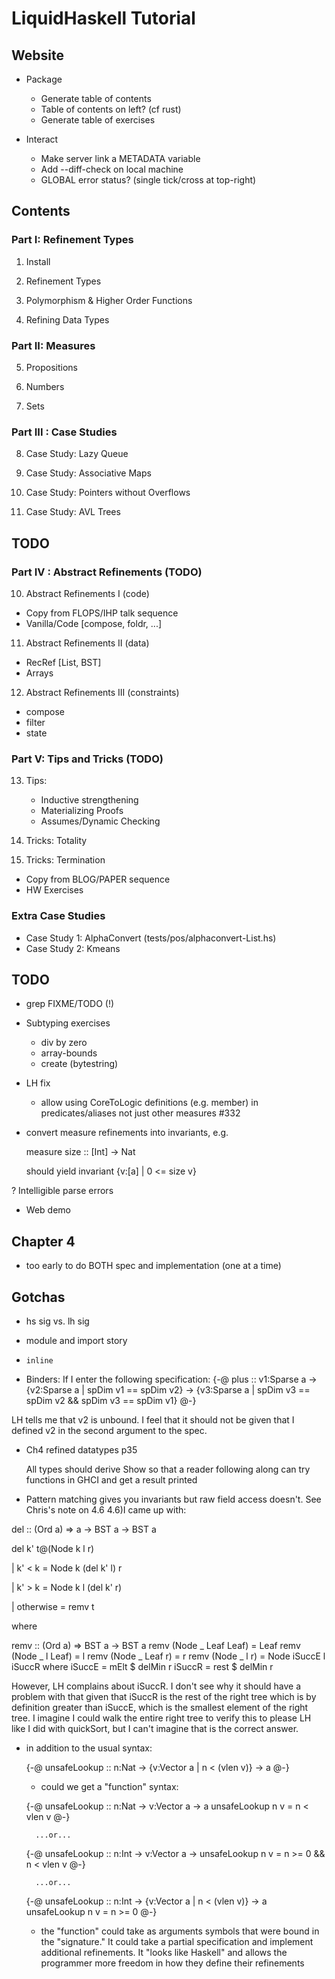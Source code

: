 # LiquidHaskell Tutorial

## Website

- Package
  - Generate table of contents
  - Table of contents on left? (cf rust) 
  - Generate table of exercises

- Interact
  - Make server link a METADATA variable
  - Add --diff-check on local machine
  - GLOBAL error status? (single tick/cross at top-right)

## Contents

### Part I: Refinement Types

1. Install

2. Refinement Types

3. Polymorphism & Higher Order Functions

4. Refining Data Types

### Part II: Measures

5. Propositions

6. Numbers

7. Sets

### Part III : Case Studies

8. Case Study: Lazy Queue

9. Case Study: Associative Maps

10. Case Study: Pointers without Overflows

11. Case Study: AVL Trees

## TODO

### Part IV : Abstract Refinements (TODO) 

10. Abstract Refinements I (code)
  + Copy from FLOPS/IHP talk sequence
  + Vanilla/Code [compose, foldr, ...]

11. Abstract Refinements II (data)
  + RecRef [List, BST]
  + Arrays

12. Abstract Refinements III (constraints)
  + compose
  + filter
  + state 

### Part V: Tips and Tricks (TODO)

13. Tips:
     + Inductive strengthening 
     + Materializing Proofs
     + Assumes/Dynamic Checking
     
15. Tricks: Totality

16. Tricks: Termination
  + Copy from BLOG/PAPER sequence
  + HW Exercises

### Extra Case Studies

+ Case Study 1: AlphaConvert (tests/pos/alphaconvert-List.hs) 
+ Case Study 2: Kmeans


## TODO 

- grep FIXME/TODO (!)

- Subtyping exercises
    - div by zero
    - array-bounds
    - create (bytestring)

- LH fix
  - allow using CoreToLogic definitions (e.g. member) in
    predicates/aliases not just other measures #332
  
- convert measure refinements into invariants, e.g.

  measure size :: [Int] -> Nat

  should yield invariant {v:[a] | 0 <= size v}

? Intelligible parse errors

+ Web demo 

Chapter 4
----------

+ too early to do BOTH spec and implementation (one at a time)

Gotchas
------- 

- hs sig vs. lh sig
- module and import story
- `inline`

- Binders: If I enter the following specification:
{-@ plus :: v1:Sparse a
         -> {v2:Sparse a | spDim v1 == spDim v2}
         -> {v3:Sparse a | spDim v3 == spDim v2 && spDim v3 == spDim v1}
     @-}

LH tells me that v2 is unbound. I feel that it should not be given that I defined v2 in the second argument to the spec.

* Ch4 refined datatypes p35

  All types should derive Show so that a reader following along can try functions in GHCI and get a result printed

* Pattern matching gives you invariants but raw field access doesn't. See Chris's note on 4.6
4.6)I came up with:

del :: (Ord a) => a -> BST a -> BST a

del k' t@(Node k l r)

 | k' < k = Node k (del k' l) r

 | k' > k = Node k l (del k' r)

 | otherwise = remv t

 where

 remv :: (Ord a) => BST a -> BST a
 remv (Node _ Leaf Leaf) = Leaf
 remv (Node _ l Leaf) = l
 remv (Node _ Leaf r) = r
 remv (Node _ l r) = Node iSuccE l iSuccR
 where
   iSuccE = mElt $ delMin r
   iSuccR = rest $ delMin r

However, LH complains about iSuccR. I don't
see why it should have a problem with that
given that iSuccR is the rest of the right
tree which is by definition greater than
iSuccE, which is the smallest element of the
right tree. I imagine I could walk the entire
right tree to verify this to please LH like I
did with quickSort, but I can't imagine that
is the correct answer.


 - in addition to the usual syntax:

     {-@ unsafeLookup :: n:Nat ->  {v:Vector a | n < (vlen v)} -> a @-}

     - could we get a "function" syntax:

     {-@ unsafeLookup :: n:Nat ->  v:Vector a -> a
         unsafeLookup n v = n < vlen v @-}

         ...or...

     {-@ unsafeLookup :: n:Int -> v:Vector a ->
         unsafeLookup n v = n >= 0 && n < vlen v @-}

         ...or...

     {-@ unsafeLookup :: n:Int -> {v:Vector a | n < (vlen v)} -> a
         unsafeLookup n v = n >= 0 @-}

     - the "function" could take as arguments symbols that were bound
       in the "signature." It could take a partial specification and
       implement additional refinements. It "looks like Haskell" and
       allows the programmer more freedom in how they define their
       refinements
